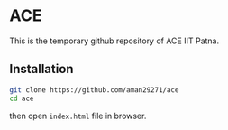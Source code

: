 # ACE
This is the temporary github repository of ACE IIT Patna.
## Installation
```bash
git clone https://github.com/aman29271/ace
cd ace
```
then open `index.html` file in browser.

